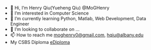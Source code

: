 - 👋 Hi, I’m Henry Qiu(Yueheng Qiu) @MoGHenry
- 👀 I’m interested in Computer Science
- 🌱 I’m currently learning Python, Matlab, Web Development, Data Engineer
- 💞️ I’m looking to collaborate on ...
- 📫 How to reach me moghenry0@gmail.com, hqiu@albany.edu
- My CSBS Diploma [eDiploma](https://cdn.discordapp.com/attachments/892827078800584745/1213544049475059732/1267393_eDiploma.pdf?ex=65f5dbf7&is=65e366f7&hm=76217da476a07d108c2f08f268fd8d25d8fa7225478d2a82883dbdadf1b970e5&)

<!---
MoGHenry/MoGHenry is a ✨ special ✨ repository because its `README.md` (this file) appears on your GitHub profile.
You can click the Preview link to take a look at your changes.
--->
